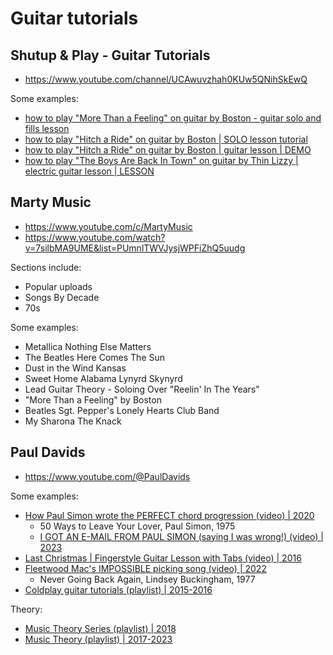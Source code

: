 # Guitar tutorials

## Shutup & Play - Guitar Tutorials

- https://www.youtube.com/channel/UCAwuvzhah0KUw5QNihSkEwQ

Some examples:

- [how to play "More Than a Feeling" on guitar by Boston - guitar solo and fills lesson](https://www.youtube.com/watch?v=W1Qz79psXNQ)
- [how to play "Hitch a Ride" on guitar by Boston | SOLO lesson tutorial](https://www.youtube.com/watch?v=CEXAvQRlC24&list=PLVexuNdY2IezHfKi5er9DxqPZA2dYDo06&index=11&t=0s)
- [how to play "Hitch a Ride" on guitar by Boston | guitar lesson | DEMO](https://www.youtube.com/watch?v=RB70RcS0Z7k&list=PLVexuNdY2IezHfKi5er9DxqPZA2dYDo06&index=11)
- [how to play "The Boys Are Back In Town" on guitar by Thin Lizzy | electric guitar lesson | LESSON](https://www.youtube.com/watch?v=IBO0g5ly4dw&list=PLVexuNdY2IezHfKi5er9DxqPZA2dYDo06&index=62)


## Marty Music

- https://www.youtube.com/c/MartyMusic
- https://www.youtube.com/watch?v=7silbMA9UME&list=PUmnlTWVJysjWPFiZhQ5uudg

Sections include:

- Popular uploads
- Songs By Decade
- 70s

Some examples:

- Metallica Nothing Else Matters
- The Beatles Here Comes The Sun
- Dust in the Wind Kansas
- Sweet Home Alabama Lynyrd Skynyrd
- Lead Guitar Theory - Soloing Over "Reelin' In The Years"
- "More Than a Feeling" by Boston
- Beatles Sgt. Pepper's Lonely Hearts Club Band
- My Sharona The Knack


## Paul Davids

- https://www.youtube.com/@PaulDavids

Some examples:

- [How Paul Simon wrote the PERFECT chord progression (video) | 2020](https://www.youtube.com/watch?v=SjPAeTrF1zg)
  * 50 Ways to Leave Your Lover, Paul Simon, 1975
  * [I GOT AN E-MAIL FROM PAUL SIMON (saying I was wrong!) (video) | 2023](https://www.youtube.com/watch?v=Y2PVGuLPWcU)
- [Last Christmas | Fingerstyle Guitar Lesson with Tabs (video) | 2016](https://www.youtube.com/watch?v=MN3PiQSbKnI)
- [Fleetwood Mac's IMPOSSIBLE picking song (video) | 2022](https://www.youtube.com/watch?v=TeNyc9pXm1w)
  * Never Going Back Again, Lindsey Buckingham, 1977
- [Coldplay guitar tutorials (playlist) | 2015-2016](https://www.youtube.com/playlist?list=PLlOo04r1Bet7Iy2DvujaZZX63jSn0X6M2)

Theory:

- [Music Theory Series (playlist) | 2018](https://www.youtube.com/playlist?list=PLlOo04r1Bet5ymhM5vhINNaoG6yz3n9p3)
- [Music Theory (playlist) | 2017-2023](https://www.youtube.com/playlist?list=PLlOo04r1Bet5LqchGO_tZ_u7MUCyIhBqJ)

